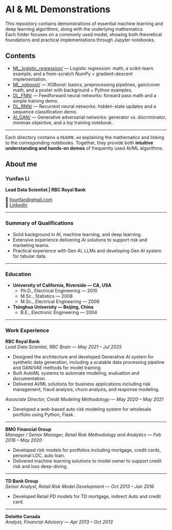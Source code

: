 # AI & ML Demonstrations

This repository contains demonstrations of essential machine learning and deep learning algorithms, along with the underlying mathematics.  
Each folder focuses on a commonly used model, showing both theoretical foundations and practical implementations through Jupyter notebooks.



## Contents

- [ML_logistic_regression/](ML_logistic_regression/) — Logistic regression: math, a scikit-learn example, and a from-scratch NumPy + gradient-descent implementation.
- [ML_xgboost/](ML_xgboost/) — XGBoost: basics, preprocessing pipelines, gain/cover math, and a  poster with background + Python examples.
- [DL_FNN/](DL_FNN/) — Feedforward neural networks: forward pass math and a simple training demo.
- [DL_RNN/](DL_RNN/) — Recurrent neural networks: hidden-state updates and a sequence classification demo.
- [AI_GAN/](AI_GAN/) — Generative adversarial networks: generator vs. discriminator, minimax objective, and a toy training notebook.
---

Each directory contains a `README.md` explaining the mathematics and linking to the corresponding notebooks. Together, they provide both **intuitive understanding and hands-on demos** of frequently used AI/ML algorithms.

## About me
### Yunfan Li  
**Lead Data Scientist | RBC Royal Bank**  

📧 liyunfan@gmail.com  
🔗 [LinkedIn](https://www.linkedin.com/in/yunfan-li-919b7b37)  

---

### Summary of Qualifications
- Solid background in AI, machine learning, and deep learning.  
- Extensive experience delivering AI solutions to support risk and marketing teams.  
- Practical experience with Gen AI, LLMs and developing Gen AI system for tabular data.  

---

### Education
- **University of California, Riverside — CA, USA**  
  - Ph.D., Electrical Engineering — 2010  
  - M.Sc., Statistics — 2008  
  - M.Sc., Electrical Engineering — 2006  
- **Tsinghua University — Beijing, China**  
  - B.E., Electronic Engineering — 2004  

---

### Work Experience

**RBC Royal Bank**  
*Lead Data Scientist, RBC Brain* — *May 2021 – Jul 2025*  
- Designed the architecture and developed Generative AI system for synthetic data generation, including a scalable data processing pipeline and GAN/VAE methods for model training.  
- Built AutoML systems to automate modeling, evaluation and documentation.  
- Delivered AI/ML solutions for business applications including risk management, fraud analysis, churn analysis, and response modeling.  

*Associate Director, Credit Modeling Methodology* — *May 2020 – May 2021*  
- Developed a web-based auto risk modeling system for wholesale portfolio using Python, Flask.  

---

**BMO Financial Group**  
*Manager / Senior Manager, Retail Risk Methodology and Analytics* — *Feb 2016 – May 2020*  
- Developed risk models for portfolios including mortgage, credit cards, personal LOC, auto loan.  
- Delivered machine learning solutions to model owner to support credit risk and loss deep-diving.  

---

**TD Bank Group**  
*Senior Analyst, Retail Risk Model Development* — *Oct 2013 – Jan 2016*  
- Developed Retail PD models for TD mortgage, indirect Auto and credit card.  

---

**Deloitte Canada**  
*Analyst, Financial Advisory* — *Apr 2013 – Oct 2013*  
